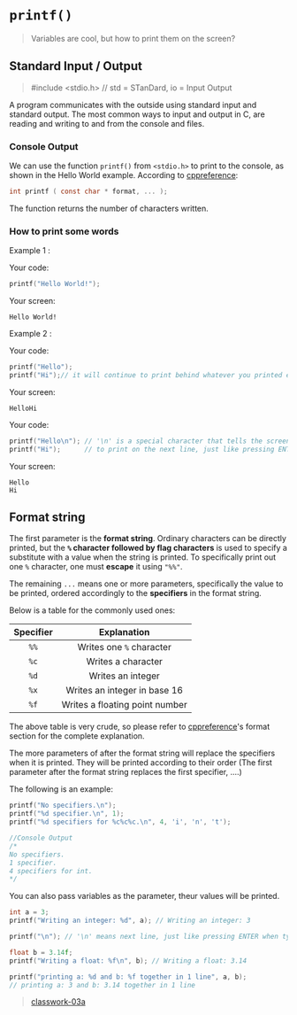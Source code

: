 # `printf()`

> Variables are cool, but how to print them on the screen?

## Standard Input / Output

> \#include \<stdio.h> // std = STanDard, io = Input Output

A program communicates with the outside using standard input and standard output. The most common ways to input and output in C, are reading and writing to and from the console and files.

### Console Output

We can use the function `printf()` from `<stdio.h>` to print to the console, as shown in the Hello World example. According to [cppreference](https://en.cppreference.com/w/c/io/fprintf):

```c
int printf ( const char * format, ... );
```

The function returns the number of characters written.

### How to print some words

Example 1 :

Your code:

```c
printf("Hello World!");
```

Your screen:

```
Hello World!
```

Example 2  :

Your code:

```c
printf("Hello");
printf("Hi");// it will continue to print behind whatever you printed earlier
```

Your screen:

```
HelloHi
```

Your code:

```c
printf("Hello\n"); // '\n' is a special character that tells the screen
printf("Hi");      // to print on the next line, just like pressing ENTER when typing
```

Your screen:

```
Hello
Hi
```

## Format string

The first parameter is the **format string**. Ordinary characters can be directly printed, but the **`%` character followed by flag characters** is used to specify a substitute with a value when the string is printed. To specifically print out one `%` character, one must **escape** it using `"%%"`.

The remaining `...` means one or more parameters, specifically the value to be printed, ordered accordingly to the **specifiers** in the format string.

Below is a table for the commonly used ones:


| Specifier |          Explanation          |
| :-------: | :----------------------------: |
|   `%%`   |    Writes one `%` character    |
|   `%c`   |       Writes a character       |
|   `%d`   |       Writes an integer       |
|   `%x`   |  Writes an integer in base 16  |
|   `%f`   | Writes a floating point number |

The above table is very crude, so please refer to [cppreference](https://en.cppreference.com/w/c/io/fprintf)'s format section for the complete explanation.

The more parameters of after the format string will replace the specifiers when it is printed. They will be printed according to their order (The first parameter after the format string replaces the first specifier, ....)

The following is an example:

```c
printf("No specifiers.\n");
printf("%d specifier.\n", 1);
printf("%d specifiers for %c%c%c.\n", 4, 'i', 'n', 't');

//Console Output
/*
No specifiers.
1 specifier.
4 specifiers for int.
*/
```

You can also pass variables as the parameter, theur values will be printed.

```c
int a = 3;
printf("Writing an integer: %d", a); // Writing an integer: 3

printf("\n"); // '\n' means next line, just like pressing ENTER when typing

float b = 3.14f;
printf("Writing a float: %f\n", b); // Writing a float: 3.14

printf("printing a: %d and b: %f together in 1 line", a, b);
// printing a: 3 and b: 3.14 together in 1 line
```

> [classwork-03a](../homework/homework-3-introduce-yourself.md#level-1)
